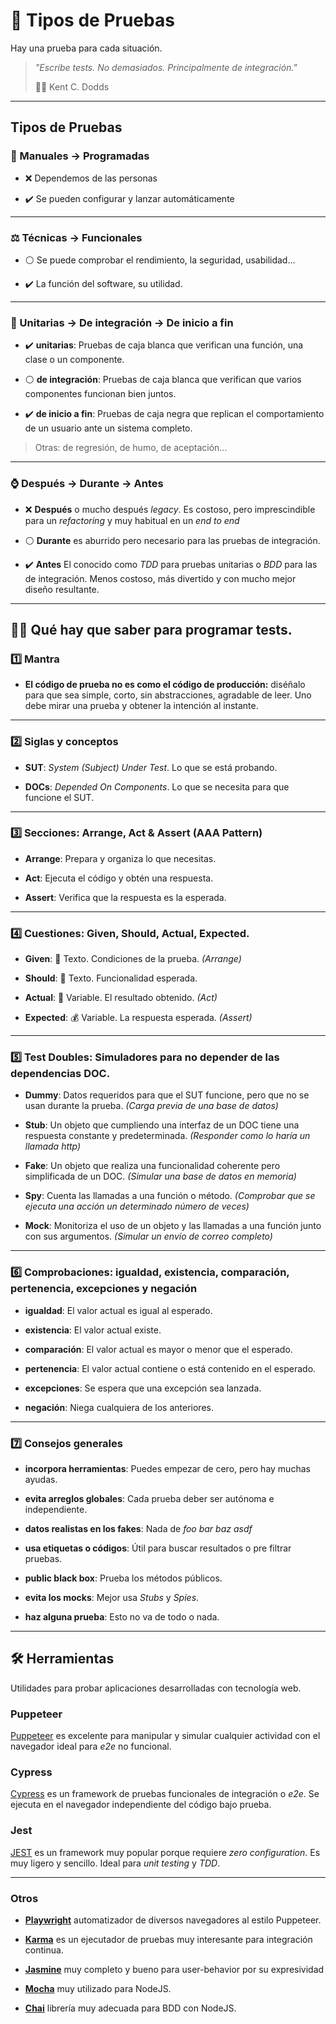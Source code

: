 # 🔀 Tipos de Pruebas

Hay una prueba para cada situación.

> _"Escribe tests. No demasiados. Principalmente de integración."_
>
> ✍🏼 Kent C. Dodds

---

## Tipos de Pruebas

### 🤖 Manuales -> Programadas

- ❌ Dependemos de las personas

- ✔️ Se pueden configurar y lanzar automáticamente

---

### ⚖ Técnicas -> Funcionales

- ⚪ Se puede comprobar el rendimiento, la seguridad, usabilidad...

- ✔️ La función del software, su utilidad.

---

### 🔎 Unitarias -> De integración -> De inicio a fin

- ✔️ **unitarias**: Pruebas de caja blanca que verifican una función, una clase o un componente.

- ⚪ **de integración**: Pruebas de caja blanca que verifican que varios componentes funcionan bien juntos.

- ✔️ **de inicio a fin**: Pruebas de caja negra que replican el comportamiento de un usuario ante un sistema completo.

> Otras: de regresión, de humo, de aceptación...

---

### ⌚ Después -> Durante -> Antes

- ❌ **Después** o mucho después _legacy_. Es costoso, pero imprescindible para un _refactoring_ y muy habitual en un _end to end_

- ⚪ **Durante** es aburrido pero necesario para las pruebas de integración.

- ✔️ **Antes** El conocido como _TDD_ para pruebas unitarias o _BDD_ para las de integración. Menos costoso, más divertido y con mucho mejor diseño resultante.

---

## 👨‍🎓 Qué hay que saber para programar tests.

### 1️⃣ Mantra

- **El código de prueba no es como el código de producción:** diséñalo para que sea simple, corto, sin abstracciones, agradable de leer. Uno debe mirar una prueba y obtener la intención al instante.

---

### 2️⃣ Siglas y conceptos

- **SUT**: _System (Subject) Under Test_. Lo que se está probando.

- **DOCs**: _Depended On Components_. Lo que se necesita para que funcione el SUT.

---

### 3️⃣ Secciones: Arrange, Act & Assert (AAA Pattern)

- **Arrange**: Prepara y organiza lo que necesitas.

- **Act**: Ejecuta el código y obtén una respuesta.

- **Assert**: Verifica que la respuesta es la esperada.

---

### 4️⃣ Cuestiones: Given, Should, Actual, Expected.

- **Given**: 📃 Texto. Condiciones de la prueba. _(Arrange)_

- **Should**: 📃 Texto. Funcionalidad esperada.

- **Actual**: 🎰 Variable. El resultado obtenido. _(Act)_

- **Expected**: 💰 Variable. La respuesta esperada. _(Assert)_

---

### 5️⃣ Test Doubles: Simuladores para no depender de las dependencias DOC.

- **Dummy**: Datos requeridos para que el SUT funcione, pero que no se usan durante la prueba. _(Carga previa de una base de datos)_

- **Stub**: Un objeto que cumpliendo una interfaz de un DOC tiene una respuesta constante y predeterminada. _(Responder como lo haría un llamada http)_

- **Fake**: Un objeto que realiza una funcionalidad coherente pero simplificada de un DOC. _(Simular una base de datos en memoria)_

- **Spy**: Cuenta las llamadas a una función o método. _(Comprobar que se ejecuta una acción un determinado número de veces)_

- **Mock**: Monitoriza el uso de un objeto y las llamadas a una función junto con sus argumentos. _(Simular un envío de correo completo)_

---

### 6️⃣ Comprobaciones: igualdad, existencia, comparación, pertenencia, excepciones y negación

- **igualdad**: El valor actual es igual al esperado.

- **existencia**: El valor actual existe.

- **comparación**: El valor actual es mayor o menor que el esperado.

- **pertenencia**: El valor actual contiene o está contenido en el esperado.

- **excepciones**: Se espera que una excepción sea lanzada.

- **negación**: Niega cualquiera de los anteriores.

---

### 7️⃣ Consejos generales

- **incorpora herramientas**: Puedes empezar de cero, pero hay muchas ayudas.

- **evita arreglos globales**: Cada prueba deber ser autónoma e independiente.

- **datos realistas en los fakes**: Nada de _foo_ _bar_ _baz_ _asdf_

- **usa etiquetas o códigos**: Útil para buscar resultados o pre filtrar pruebas.

- **public black box**: Prueba los métodos públicos.

- **evita los mocks**: Mejor usa _Stubs_ y _Spies_.

- **haz alguna prueba**: Esto no va de todo o nada.

---

## 🛠 Herramientas

Utilidades para probar aplicaciones desarrolladas con tecnología web.

### Puppeteer

[Puppeteer](https://pptr.dev/) es excelente para manipular y simular cualquier actividad con el navegador ideal para _e2e_ no funcional.

### Cypress

[Cypress](https://www.cypress.io/) es un framework de pruebas funcionales de integración o _e2e_. Se ejecuta en el navegador independiente del código bajo prueba.

### Jest

[JEST](https://jestjs.io/) es un framework muy popular porque requiere _zero configuration_. Es muy ligero y sencillo. Ideal para _unit testing_ y _TDD_.

---

### Otros

- **[Playwright](https://github.com/microsoft/playwright)** automatizador de diversos navegadores al estilo Puppeteer.

- **[Karma](https://karma-runner.github.io/latest/index.html)** es un ejecutador de pruebas muy interesante para integración continua.

- **[Jasmine](https://jasmine.github.io/)** muy completo y bueno para user-behavior por su expresividad

- **[Mocha](https://mochajs.org/)** muy utilizado para NodeJS.

- **[Chai](https://www.chaijs.com/)** librería muy adecuada para BDD con NodeJS.
